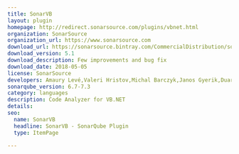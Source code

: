 ```yaml
---
title: SonarVB
layout: plugin
homepage: http://redirect.sonarsource.com/plugins/vbnet.html
organization: SonarSource
organization_url: https://www.sonarsource.com
download_url: https://sonarsource.bintray.com/CommercialDistribution/sonar-vbnet-plugin/sonar-vbnet-plugin-5.1.0.442.jar
download_version: 5.1
download_description: Few improvements and bug fix
download_date: 2018-05-05
license: SonarSource
developers: Amaury Levé,Valeri Hristov,Michal Barczyk,Janos Gyerik,Duarte Meneses,Julien Henry
sonarqube_version: 6.7-7.3
category: languages
description: Code Analyzer for VB.NET
details: 
seo: 
  name: SonarVB
  headline: SonarVB - SonarQube Plugin
  type: ItemPage

---
```

